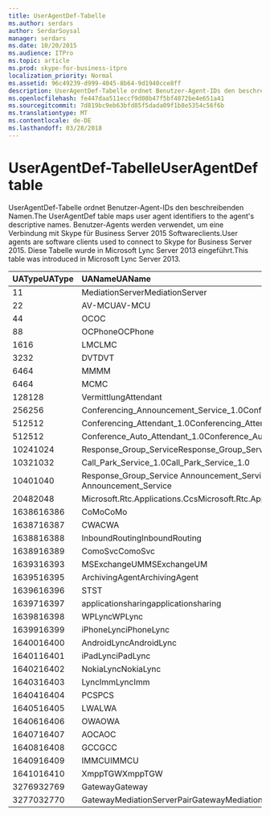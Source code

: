 ```yaml
---
title: UserAgentDef-Tabelle
ms.author: serdars
author: SerdarSoysal
manager: serdars
ms.date: 10/20/2015
ms.audience: ITPro
ms.topic: article
ms.prod: skype-for-business-itpro
localization_priority: Normal
ms.assetid: 96c49239-d999-4045-8b64-9d1940cce8ff
description: UserAgentDef-Tabelle ordnet Benutzer-Agent-IDs den beschreibenden Namen. Benutzer-Agents werden verwendet, um eine Verbindung mit Skype für Business Server 2015 Softwareclients. Diese Tabelle wurde in Microsoft Lync Server 2013 eingeführt.
ms.openlocfilehash: fe447daa511eccf9d08b47f5bf4872be4e651a41
ms.sourcegitcommit: 7d819bc9eb63bfd85f5dada09f1b8e5354c56f6b
ms.translationtype: MT
ms.contentlocale: de-DE
ms.lasthandoff: 03/28/2018
---
```

# <a name="useragentdef-table"></a><span data-ttu-id="5b30c-105">UserAgentDef-Tabelle</span><span class="sxs-lookup"><span data-stu-id="5b30c-105">UserAgentDef table</span></span>
 
<span data-ttu-id="5b30c-106">UserAgentDef-Tabelle ordnet Benutzer-Agent-IDs den beschreibenden Namen.</span><span class="sxs-lookup"><span data-stu-id="5b30c-106">The UserAgentDef table maps user agent identifiers to the agent's descriptive names.</span></span> <span data-ttu-id="5b30c-107">Benutzer-Agents werden verwendet, um eine Verbindung mit Skype für Business Server 2015 Softwareclients.</span><span class="sxs-lookup"><span data-stu-id="5b30c-107">User agents are software clients used to connect to Skype for Business Server 2015.</span></span> <span data-ttu-id="5b30c-108">Diese Tabelle wurde in Microsoft Lync Server 2013 eingeführt.</span><span class="sxs-lookup"><span data-stu-id="5b30c-108">This table was introduced in Microsoft Lync Server 2013.</span></span>
  
|<span data-ttu-id="5b30c-109">**UAType**</span><span class="sxs-lookup"><span data-stu-id="5b30c-109">**UAType**</span></span>|<span data-ttu-id="5b30c-110">**UAName**</span><span class="sxs-lookup"><span data-stu-id="5b30c-110">**UAName**</span></span>|<span data-ttu-id="5b30c-111">**UACategory**</span><span class="sxs-lookup"><span data-stu-id="5b30c-111">**UACategory**</span></span>|
|:-----|:-----|:-----|
|<span data-ttu-id="5b30c-112">1</span><span class="sxs-lookup"><span data-stu-id="5b30c-112">1</span></span>  <br/> |<span data-ttu-id="5b30c-113">MediationServer</span><span class="sxs-lookup"><span data-stu-id="5b30c-113">MediationServer</span></span>  <br/> |<span data-ttu-id="5b30c-114">MediationServer</span><span class="sxs-lookup"><span data-stu-id="5b30c-114">MediationServer</span></span>  <br/> |
|<span data-ttu-id="5b30c-115">2</span><span class="sxs-lookup"><span data-stu-id="5b30c-115">2</span></span>  <br/> |<span data-ttu-id="5b30c-116">AV-MCU</span><span class="sxs-lookup"><span data-stu-id="5b30c-116">AV-MCU</span></span>  <br/> |<span data-ttu-id="5b30c-117">AV-MCU</span><span class="sxs-lookup"><span data-stu-id="5b30c-117">AV-MCU</span></span>  <br/> |
|<span data-ttu-id="5b30c-118">4</span><span class="sxs-lookup"><span data-stu-id="5b30c-118">4</span></span>  <br/> |<span data-ttu-id="5b30c-119">OC</span><span class="sxs-lookup"><span data-stu-id="5b30c-119">OC</span></span>  <br/> |<span data-ttu-id="5b30c-120">OC</span><span class="sxs-lookup"><span data-stu-id="5b30c-120">OC</span></span>  <br/> |
|<span data-ttu-id="5b30c-121">8</span><span class="sxs-lookup"><span data-stu-id="5b30c-121">8</span></span>  <br/> |<span data-ttu-id="5b30c-122">OCPhone</span><span class="sxs-lookup"><span data-stu-id="5b30c-122">OCPhone</span></span>  <br/> |<span data-ttu-id="5b30c-123">OCPhone</span><span class="sxs-lookup"><span data-stu-id="5b30c-123">OCPhone</span></span>  <br/> |
|<span data-ttu-id="5b30c-124">16</span><span class="sxs-lookup"><span data-stu-id="5b30c-124">16</span></span>  <br/> |<span data-ttu-id="5b30c-125">LMC</span><span class="sxs-lookup"><span data-stu-id="5b30c-125">LMC</span></span>  <br/> |<span data-ttu-id="5b30c-126">LMC</span><span class="sxs-lookup"><span data-stu-id="5b30c-126">LMC</span></span>  <br/> |
|<span data-ttu-id="5b30c-127">32</span><span class="sxs-lookup"><span data-stu-id="5b30c-127">32</span></span>  <br/> |<span data-ttu-id="5b30c-128">DVT</span><span class="sxs-lookup"><span data-stu-id="5b30c-128">DVT</span></span>  <br/> |<span data-ttu-id="5b30c-129">DVT</span><span class="sxs-lookup"><span data-stu-id="5b30c-129">DVT</span></span>  <br/> |
|<span data-ttu-id="5b30c-130">64</span><span class="sxs-lookup"><span data-stu-id="5b30c-130">64</span></span>  <br/> |<span data-ttu-id="5b30c-131">MM</span><span class="sxs-lookup"><span data-stu-id="5b30c-131">MM</span></span>  <br/> |<span data-ttu-id="5b30c-132">MM</span><span class="sxs-lookup"><span data-stu-id="5b30c-132">MM</span></span>  <br/> |
|<span data-ttu-id="5b30c-133">64</span><span class="sxs-lookup"><span data-stu-id="5b30c-133">64</span></span>  <br/> |<span data-ttu-id="5b30c-134">MC</span><span class="sxs-lookup"><span data-stu-id="5b30c-134">MC</span></span>  <br/> |<span data-ttu-id="5b30c-135">MM</span><span class="sxs-lookup"><span data-stu-id="5b30c-135">MM</span></span>  <br/> |
|<span data-ttu-id="5b30c-136">128</span><span class="sxs-lookup"><span data-stu-id="5b30c-136">128</span></span>  <br/> |<span data-ttu-id="5b30c-137">Vermittlung</span><span class="sxs-lookup"><span data-stu-id="5b30c-137">Attendant</span></span>  <br/> |<span data-ttu-id="5b30c-138">Vermittlung</span><span class="sxs-lookup"><span data-stu-id="5b30c-138">Attendant</span></span>  <br/> |
|<span data-ttu-id="5b30c-139">256</span><span class="sxs-lookup"><span data-stu-id="5b30c-139">256</span></span>  <br/> |<span data-ttu-id="5b30c-140">Conferencing_Announcement_Service_1.0</span><span class="sxs-lookup"><span data-stu-id="5b30c-140">Conferencing_Announcement_Service_1.0</span></span>  <br/> |<span data-ttu-id="5b30c-141">CAS</span><span class="sxs-lookup"><span data-stu-id="5b30c-141">CAS</span></span>  <br/> |
|<span data-ttu-id="5b30c-142">512</span><span class="sxs-lookup"><span data-stu-id="5b30c-142">512</span></span>  <br/> |<span data-ttu-id="5b30c-143">Conferencing_Attendant_1.0</span><span class="sxs-lookup"><span data-stu-id="5b30c-143">Conferencing_Attendant_1.0</span></span>  <br/> |<span data-ttu-id="5b30c-144">CAA</span><span class="sxs-lookup"><span data-stu-id="5b30c-144">CAA</span></span>  <br/> |
|<span data-ttu-id="5b30c-145">512</span><span class="sxs-lookup"><span data-stu-id="5b30c-145">512</span></span>  <br/> |<span data-ttu-id="5b30c-146">Conference_Auto_Attendant_1.0</span><span class="sxs-lookup"><span data-stu-id="5b30c-146">Conference_Auto_Attendant_1.0</span></span>  <br/> |<span data-ttu-id="5b30c-147">CAA</span><span class="sxs-lookup"><span data-stu-id="5b30c-147">CAA</span></span>  <br/> |
|<span data-ttu-id="5b30c-148">1024</span><span class="sxs-lookup"><span data-stu-id="5b30c-148">1024</span></span>  <br/> |<span data-ttu-id="5b30c-149">Response_Group_Service</span><span class="sxs-lookup"><span data-stu-id="5b30c-149">Response_Group_Service</span></span>  <br/> |<span data-ttu-id="5b30c-150">RGS</span><span class="sxs-lookup"><span data-stu-id="5b30c-150">RGS</span></span>  <br/> |
|<span data-ttu-id="5b30c-151">1032</span><span class="sxs-lookup"><span data-stu-id="5b30c-151">1032</span></span>  <br/> |<span data-ttu-id="5b30c-152">Call_Park_Service_1.0</span><span class="sxs-lookup"><span data-stu-id="5b30c-152">Call_Park_Service_1.0</span></span>  <br/> |<span data-ttu-id="5b30c-153">CPS</span><span class="sxs-lookup"><span data-stu-id="5b30c-153">CPS</span></span>  <br/> |
|<span data-ttu-id="5b30c-154">1040</span><span class="sxs-lookup"><span data-stu-id="5b30c-154">1040</span></span>  <br/> |<span data-ttu-id="5b30c-155">Response_Group_Service Announcement_Service</span><span class="sxs-lookup"><span data-stu-id="5b30c-155">Response_Group_Service Announcement_Service</span></span>  <br/> |<span data-ttu-id="5b30c-156">ALS</span><span class="sxs-lookup"><span data-stu-id="5b30c-156">AS</span></span>  <br/> |
|<span data-ttu-id="5b30c-157">2048</span><span class="sxs-lookup"><span data-stu-id="5b30c-157">2048</span></span>  <br/> |<span data-ttu-id="5b30c-158">Microsoft.Rtc.Applications.Ccs</span><span class="sxs-lookup"><span data-stu-id="5b30c-158">Microsoft.Rtc.Applications.Ccs</span></span>  <br/> |<span data-ttu-id="5b30c-159">CCS</span><span class="sxs-lookup"><span data-stu-id="5b30c-159">CCS</span></span>  <br/> |
|<span data-ttu-id="5b30c-160">16386</span><span class="sxs-lookup"><span data-stu-id="5b30c-160">16386</span></span>  <br/> |<span data-ttu-id="5b30c-161">CoMo</span><span class="sxs-lookup"><span data-stu-id="5b30c-161">CoMo</span></span>  <br/> |<span data-ttu-id="5b30c-162">CoMo</span><span class="sxs-lookup"><span data-stu-id="5b30c-162">CoMo</span></span>  <br/> |
|<span data-ttu-id="5b30c-163">16387</span><span class="sxs-lookup"><span data-stu-id="5b30c-163">16387</span></span>  <br/> |<span data-ttu-id="5b30c-164">CWA</span><span class="sxs-lookup"><span data-stu-id="5b30c-164">CWA</span></span>  <br/> |<span data-ttu-id="5b30c-165">CWA</span><span class="sxs-lookup"><span data-stu-id="5b30c-165">CWA</span></span>  <br/> |
|<span data-ttu-id="5b30c-166">16388</span><span class="sxs-lookup"><span data-stu-id="5b30c-166">16388</span></span>  <br/> |<span data-ttu-id="5b30c-167">InboundRouting</span><span class="sxs-lookup"><span data-stu-id="5b30c-167">InboundRouting</span></span>  <br/> |<span data-ttu-id="5b30c-168">InboundRouting</span><span class="sxs-lookup"><span data-stu-id="5b30c-168">InboundRouting</span></span>  <br/> |
|<span data-ttu-id="5b30c-169">16389</span><span class="sxs-lookup"><span data-stu-id="5b30c-169">16389</span></span>  <br/> |<span data-ttu-id="5b30c-170">ComoSvc</span><span class="sxs-lookup"><span data-stu-id="5b30c-170">ComoSvc</span></span>  <br/> |<span data-ttu-id="5b30c-171">ComoSvc</span><span class="sxs-lookup"><span data-stu-id="5b30c-171">ComoSvc</span></span>  <br/> |
|<span data-ttu-id="5b30c-172">16393</span><span class="sxs-lookup"><span data-stu-id="5b30c-172">16393</span></span>  <br/> |<span data-ttu-id="5b30c-173">MSExchangeUM</span><span class="sxs-lookup"><span data-stu-id="5b30c-173">MSExchangeUM</span></span>  <br/> |<span data-ttu-id="5b30c-174">Unified Messaging-Routinganwendung</span><span class="sxs-lookup"><span data-stu-id="5b30c-174">ExUM</span></span>  <br/> |
|<span data-ttu-id="5b30c-175">16395</span><span class="sxs-lookup"><span data-stu-id="5b30c-175">16395</span></span>  <br/> |<span data-ttu-id="5b30c-176">ArchivingAgent</span><span class="sxs-lookup"><span data-stu-id="5b30c-176">ArchivingAgent</span></span>  <br/> |<span data-ttu-id="5b30c-177">ARCHAGENT</span><span class="sxs-lookup"><span data-stu-id="5b30c-177">ARCHAGENT</span></span>  <br/> |
|<span data-ttu-id="5b30c-178">16396</span><span class="sxs-lookup"><span data-stu-id="5b30c-178">16396</span></span>  <br/> |<span data-ttu-id="5b30c-179">ST</span><span class="sxs-lookup"><span data-stu-id="5b30c-179">ST</span></span>  <br/> |<span data-ttu-id="5b30c-180">ST</span><span class="sxs-lookup"><span data-stu-id="5b30c-180">ST</span></span>  <br/> |
|<span data-ttu-id="5b30c-181">16397</span><span class="sxs-lookup"><span data-stu-id="5b30c-181">16397</span></span>  <br/> |<span data-ttu-id="5b30c-182">applicationsharing</span><span class="sxs-lookup"><span data-stu-id="5b30c-182">applicationsharing</span></span>  <br/> |<span data-ttu-id="5b30c-183">ASMCU</span><span class="sxs-lookup"><span data-stu-id="5b30c-183">ASMCU</span></span>  <br/> |
|<span data-ttu-id="5b30c-184">16398</span><span class="sxs-lookup"><span data-stu-id="5b30c-184">16398</span></span>  <br/> |<span data-ttu-id="5b30c-185">WPLync</span><span class="sxs-lookup"><span data-stu-id="5b30c-185">WPLync</span></span>  <br/> |<span data-ttu-id="5b30c-186">WPLync</span><span class="sxs-lookup"><span data-stu-id="5b30c-186">WPLync</span></span>  <br/> |
|<span data-ttu-id="5b30c-187">16399</span><span class="sxs-lookup"><span data-stu-id="5b30c-187">16399</span></span>  <br/> |<span data-ttu-id="5b30c-188">iPhoneLync</span><span class="sxs-lookup"><span data-stu-id="5b30c-188">iPhoneLync</span></span>  <br/> |<span data-ttu-id="5b30c-189">iPhoneLync</span><span class="sxs-lookup"><span data-stu-id="5b30c-189">iPhoneLync</span></span>  <br/> |
|<span data-ttu-id="5b30c-190">16400</span><span class="sxs-lookup"><span data-stu-id="5b30c-190">16400</span></span>  <br/> |<span data-ttu-id="5b30c-191">AndroidLync</span><span class="sxs-lookup"><span data-stu-id="5b30c-191">AndroidLync</span></span>  <br/> |<span data-ttu-id="5b30c-192">AndroidLync</span><span class="sxs-lookup"><span data-stu-id="5b30c-192">AndroidLync</span></span>  <br/> |
|<span data-ttu-id="5b30c-193">16401</span><span class="sxs-lookup"><span data-stu-id="5b30c-193">16401</span></span>  <br/> |<span data-ttu-id="5b30c-194">iPadLync</span><span class="sxs-lookup"><span data-stu-id="5b30c-194">iPadLync</span></span>  <br/> |<span data-ttu-id="5b30c-195">iPadLync</span><span class="sxs-lookup"><span data-stu-id="5b30c-195">iPadLync</span></span>  <br/> |
|<span data-ttu-id="5b30c-196">16402</span><span class="sxs-lookup"><span data-stu-id="5b30c-196">16402</span></span>  <br/> |<span data-ttu-id="5b30c-197">NokiaLync</span><span class="sxs-lookup"><span data-stu-id="5b30c-197">NokiaLync</span></span>  <br/> |<span data-ttu-id="5b30c-198">NokiaLync</span><span class="sxs-lookup"><span data-stu-id="5b30c-198">NokiaLync</span></span>  <br/> |
|<span data-ttu-id="5b30c-199">16403</span><span class="sxs-lookup"><span data-stu-id="5b30c-199">16403</span></span>  <br/> |<span data-ttu-id="5b30c-200">LyncImm</span><span class="sxs-lookup"><span data-stu-id="5b30c-200">LyncImm</span></span>  <br/> |<span data-ttu-id="5b30c-201">LyncImm</span><span class="sxs-lookup"><span data-stu-id="5b30c-201">LyncImm</span></span>  <br/> |
|<span data-ttu-id="5b30c-202">16404</span><span class="sxs-lookup"><span data-stu-id="5b30c-202">16404</span></span>  <br/> |<span data-ttu-id="5b30c-203">PCS</span><span class="sxs-lookup"><span data-stu-id="5b30c-203">PCS</span></span>  <br/> |<span data-ttu-id="5b30c-204">PCS</span><span class="sxs-lookup"><span data-stu-id="5b30c-204">PCS</span></span>  <br/> |
|<span data-ttu-id="5b30c-205">16405</span><span class="sxs-lookup"><span data-stu-id="5b30c-205">16405</span></span>  <br/> |<span data-ttu-id="5b30c-206">LWA</span><span class="sxs-lookup"><span data-stu-id="5b30c-206">LWA</span></span>  <br/> |<span data-ttu-id="5b30c-207">LWA</span><span class="sxs-lookup"><span data-stu-id="5b30c-207">LWA</span></span>  <br/> |
|<span data-ttu-id="5b30c-208">16406</span><span class="sxs-lookup"><span data-stu-id="5b30c-208">16406</span></span>  <br/> |<span data-ttu-id="5b30c-209">OWA</span><span class="sxs-lookup"><span data-stu-id="5b30c-209">OWA</span></span>  <br/> |<span data-ttu-id="5b30c-210">OWA</span><span class="sxs-lookup"><span data-stu-id="5b30c-210">OWA</span></span>  <br/> |
|<span data-ttu-id="5b30c-211">16407</span><span class="sxs-lookup"><span data-stu-id="5b30c-211">16407</span></span>  <br/> |<span data-ttu-id="5b30c-212">AOC</span><span class="sxs-lookup"><span data-stu-id="5b30c-212">AOC</span></span>  <br/> |<span data-ttu-id="5b30c-213">AOC</span><span class="sxs-lookup"><span data-stu-id="5b30c-213">AOC</span></span>  <br/> |
|<span data-ttu-id="5b30c-214">16408</span><span class="sxs-lookup"><span data-stu-id="5b30c-214">16408</span></span>  <br/> |<span data-ttu-id="5b30c-215">GCC</span><span class="sxs-lookup"><span data-stu-id="5b30c-215">GCC</span></span>  <br/> |<span data-ttu-id="5b30c-216">GCC</span><span class="sxs-lookup"><span data-stu-id="5b30c-216">GCC</span></span>  <br/> |
|<span data-ttu-id="5b30c-217">16409</span><span class="sxs-lookup"><span data-stu-id="5b30c-217">16409</span></span>  <br/> |<span data-ttu-id="5b30c-218">IMMCU</span><span class="sxs-lookup"><span data-stu-id="5b30c-218">IMMCU</span></span>  <br/> |<span data-ttu-id="5b30c-219">IMMCU</span><span class="sxs-lookup"><span data-stu-id="5b30c-219">IMMCU</span></span>  <br/> |
|<span data-ttu-id="5b30c-220">16410</span><span class="sxs-lookup"><span data-stu-id="5b30c-220">16410</span></span>  <br/> |<span data-ttu-id="5b30c-221">XmppTGW</span><span class="sxs-lookup"><span data-stu-id="5b30c-221">XmppTGW</span></span>  <br/> |<span data-ttu-id="5b30c-222">XmppGateway</span><span class="sxs-lookup"><span data-stu-id="5b30c-222">XmppGateway</span></span>  <br/> |
|<span data-ttu-id="5b30c-223">32769</span><span class="sxs-lookup"><span data-stu-id="5b30c-223">32769</span></span>  <br/> |<span data-ttu-id="5b30c-224">Gateway</span><span class="sxs-lookup"><span data-stu-id="5b30c-224">Gateway</span></span>  <br/> |<span data-ttu-id="5b30c-225">Gateway</span><span class="sxs-lookup"><span data-stu-id="5b30c-225">Gateway</span></span>  <br/> |
|<span data-ttu-id="5b30c-226">32770</span><span class="sxs-lookup"><span data-stu-id="5b30c-226">32770</span></span>  <br/> |<span data-ttu-id="5b30c-227">GatewayMediationServerPair</span><span class="sxs-lookup"><span data-stu-id="5b30c-227">GatewayMediationServerPair</span></span>  <br/> |<span data-ttu-id="5b30c-228">GatewayMediationServerPair</span><span class="sxs-lookup"><span data-stu-id="5b30c-228">GatewayMediationServerPair</span></span>  <br/> |
   

